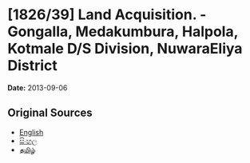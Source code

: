 # [1826/39] Land Acquisition. - Gongalla, Medakumbura, Halpola, Kotmale D/S Division, NuwaraEliya District

**Date:** 2013-09-06

## Original Sources

- [English](https://documents.gov.lk/view/extra-gazettes/2013/9/1826-39_E.pdf)
- [සිංහල](https://documents.gov.lk/view/extra-gazettes/2013/9/1826-39_S.pdf)
- [தமிழ்](https://documents.gov.lk/view/extra-gazettes/2013/9/1826-39_T.pdf)
